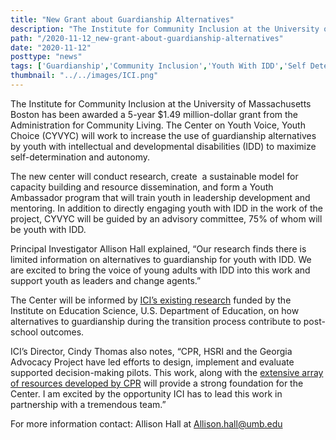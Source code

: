 ```yaml
---
title: "New Grant about Guardianship Alternatives"
description: "The Institute for Community Inclusion at the University of Massachusetts Boston has been awarded a 5-year $1.49 million-dollar grant from the Administration for Community Living."
path: "/2020-11-12_new-grant-about-guardianship-alternatives"
date: "2020-11-12"
posttype: "news"
tags: ['Guardianship','Community Inclusion','Youth With IDD','Self Determination','Autonomy']
thumbnail: "../../images/ICI.png"
---
```



The Institute for Community Inclusion at the University of Massachusetts Boston has been awarded a 5-year $1.49 million-dollar grant from the Administration for Community Living. The Center on Youth Voice, Youth Choice (CYVYC) will work to increase the use of guardianship alternatives by youth with intellectual and developmental disabilities (IDD) to maximize self-determination and autonomy.

The new center will conduct research, create  a sustainable model for capacity building and resource dissemination, and form a Youth Ambassador program that will train youth in leadership development and mentoring. In addition to directly engaging youth with IDD in the work of the project, CYVYC will be guided by an advisory committee, 75% of whom will be youth with IDD.

Principal Investigator Allison Hall explained, “Our research finds there is limited information on alternatives to guardianship for youth with IDD. We are excited to bring the voice of young adults with IDD into this work and support youth as leaders and change agents.”

The Center will be informed by [ICI’s existing research](https://gator.communityinclusion.org/) funded by the Institute on Education Science, U.S. Department of Education, on how alternatives to guardianship during the transition process contribute to post-school outcomes.

ICI’s Director, Cindy Thomas also notes, “CPR, HSRI and the Georgia Advocacy Project have led efforts to design, implement and evaluate supported decision-making pilots. This work, along with the [extensive array of resources developed by CPR](https://supporteddecisions.org/) will provide a strong foundation for the Center. I am excited by the opportunity ICI has to lead this work in partnership with a tremendous team.”

For more information contact: Allison Hall at [Allison.hall@umb.edu](mailto:Allison.hall@umb.edu)
